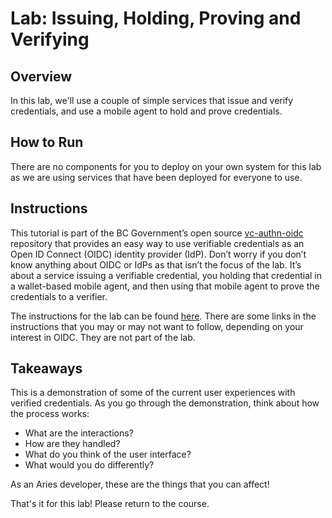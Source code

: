 <!----- Conversion time: 0.46 seconds.


Using this Markdown file:

1. Cut and paste this output into your source file.
2. See the notes and action items below regarding this conversion run.
3. Check the rendered output (headings, lists, code blocks, tables) for proper
   formatting and use a linkchecker before you publish this page.

Conversion notes:

* Docs to Markdown version 1.0β18
* Sat Feb 22 2020 09:31:24 GMT-0800 (PST)
* Source doc: https://docs.google.com/a/cloudcompass.ca/open?id=1ZxNvfCTKtssPGyLQo3_ys4eu975t7uGP80NE4EGvHGs
----->



# **Lab: Issuing, Holding, Proving and Verifying**


## **Overview**

In this lab, we'll use a couple of simple services that issue and verify credentials, and use a mobile agent to hold and prove credentials.


## **How to Run**

There are no components for you to deploy on your own system for this lab as we are using services that have been deployed for everyone to use.


## **Instructions**

This tutorial is part of the BC Government’s open source [vc-authn-oidc](https://github.com/bcgov/vc-authn-oidc/blob/master/docs/README.md) repository that provides an easy way to use verifiable credentials as an Open ID Connect (OIDC) identity provider (IdP). Don’t worry if you don’t know anything about OIDC or IdPs as that isn’t the focus of the lab. It’s about a service issuing a verifiable credential, you holding that credential in a wallet-based mobile agent, and then using that mobile agent to prove the credentials to a verifier.

The instructions for the lab can be found [here](https://github.com/bcgov/vc-authn-oidc/blob/master/docs/DemoInstructions.md). There are some links in the instructions that you may or may not want to follow, depending on your interest in OIDC. They are not part of the lab.


## **Takeaways**

This is a demonstration of some of the current user experiences with verified credentials. As you go through the demonstration, think about how the process works: 



*   What are the interactions?  
*   How are they handled?  
*   What do you think of the user interface?  
*   What would you do differently?

As an Aries developer, these are the things that you can affect!

That's it for this lab! Please return to the course.


<!-- Docs to Markdown version 1.0β18 -->

